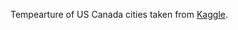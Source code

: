 Tempearture of US Canada cities taken from [Kaggle](https://www.kaggle.com/datasets/selfishgene/historical-hourly-weather-data?resource=download&select=temperature.csv).
